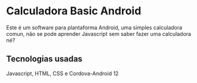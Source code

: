 
# Calculadora Basic Android

Este é um software para plantaforma Android, uma simples calculadora comun, não se pode aprender Javascript sem saber fazer uma calculadora né?


## Tecnologias usadas
Javascript, HTML, CSS e Cordova-Android 12

